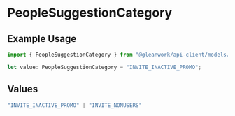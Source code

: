 # PeopleSuggestionCategory

## Example Usage

```typescript
import { PeopleSuggestionCategory } from "@gleanwork/api-client/models/components";

let value: PeopleSuggestionCategory = "INVITE_INACTIVE_PROMO";
```

## Values

```typescript
"INVITE_INACTIVE_PROMO" | "INVITE_NONUSERS"
```